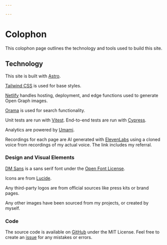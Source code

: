 ```yaml
---

---
```


# Colophon

This colophon page outlines the technology and tools used to build this site.

## Technology 

This site is built with [Astro](https://astro.build).

[Tailwind CSS](https://tailwindcss.com/) is used for base styles.

[Netlify](https://www.netlify.com/) handles hosting, deployment, and edge functions used to generate Open Graph images.

[Orama](https://www.oramasearch.com/) is used for search functionality.

Unit tests are run with [Vitest](https://vitest.dev/). End-to-end tests are run with [Cypress](https://www.cypress.io/).

Analytics are powered by [Umami](https://umami.is/).

Recordings for each page are AI generated with [ElevenLabs](elevenlabs.io/?from=partnerhale9484) using a cloned voice from recordings of my actual voice. The link includes my referral.

### Design and Visual Elements
[DM Sans](https://fonts.google.com/specimen/DM+Sans) is a sans serif font under the [Open Font License](https://openfontlicense.org/).

Icons are from [Lucide](https://lucide.dev/).

Any third-party logos are from official sources like press kits or brand pages.

Any other images have been sourced from my projects, or created by myself.

### Code
The source code is available on [GitHub](https://github.com/alexnguyennz/alexnguyen.co.nz/) under the MIT License. Feel free to create an [issue](https://github.com/alexnguyennz/alexnguyen.co.nz/issues) for any mistakes or errors.